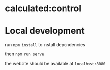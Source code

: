 # calculated:control

# Local development

run `npm install` to install dependencies

then `npm run serve`

the website should be available at `localhost:8080`
